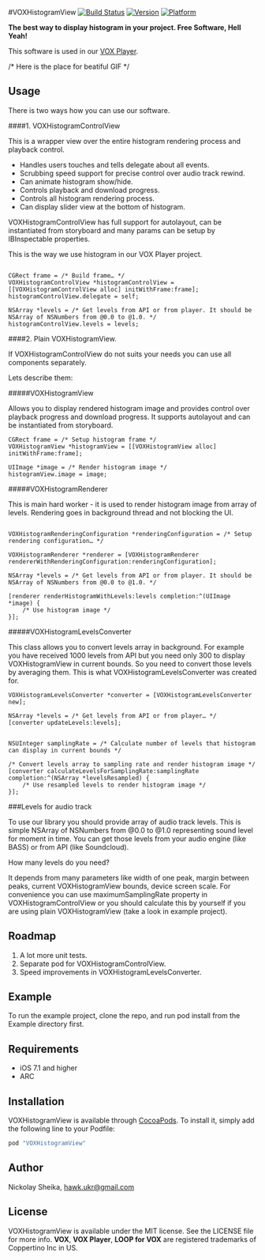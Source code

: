 #VOXHistogramView [![Build Status](https://travis-ci.org/Coppertino/VOXHistogramView.svg?branch=master)](https://travis-ci.org/Coppertino/VOXHistogramView) [![Version](https://img.shields.io/badge/version-0.1.0-cacaca.svg)](https://github.com/Coppertino/VOXHistogramView) [![Platform](https://img.shields.io/badge/platform-ios-blue.svg)](https://github.com/Coppertino/VOXHistogramView)

**The best way to display histogram in your project. Free Software, Hell Yeah!**

This software is used in our [VOX Player](https://itunes.apple.com/us/app/vox-player/id916215494).

/* Here is the place for beatiful GIF */


## Usage

There is two ways how you can use our software. 

####1. VOXHistogramControlView

This is a wrapper view over the entire histogram rendering process and playback control.

- Handles users touches and tells delegate about all events.
- Scrubbing speed support for precise control over audio track rewind.
- Can animate histogram show/hide.
- Controls playback and download progress.
- Controls all histogram rendering process. 
- Can display slider view at the bottom of histogram.

VOXHistogramControlView has full support for autolayout, can be instantiated from storyboard and many params can be setup by IBInspectable properties.

This is the way we use histogram in our VOX Player project. 


```objc

CGRect frame = /* Build frame… */
VOXHistogramControlView *histogramControlView = [[VOXHistogramControlView alloc] initWithFrame:frame];
histogramControlView.delegate = self;

NSArray *levels = /* Get levels from API or from player. It should be NSArray of NSNumbers from @0.0 to @1.0. */
histogramControlView.levels = levels;
```

####2. Plain VOXHistogramView.

If VOXHistogramControlView do not suits your needs you can use all components separately. 

Lets describe them:

#####VOXHistogramView 

Allows you to display rendered histogram image and provides control over playback progress and download progress. It supports autolayout and can be instantiated from storyboard.

```objc
CGRect frame = /* Setup histogram frame */
VOXHistogramView *histogramView = [[VOXHistogramView alloc] initWithFrame:frame];

UIImage *image = /* Render histogram image */
histogramView.image = image;
```

#####VOXHistogramRenderer

This is main hard worker - it is used to render histogram image from array of levels. Rendering goes in background thread and not blocking the UI.

```objc

VOXHistogramRenderingConfiguration *renderingConfiguration = /* Setup rendering configuration… */

VOXHistogramRenderer *renderer = [VOXHistogramRenderer rendererWithRenderingConfiguration:renderingConfiguration];

NSArray *levels = /* Get levels from API or from player. It should be NSArray of NSNumbers from @0.0 to @1.0. */

[renderer renderHistogramWithLevels:levels completion:^(UIImage *image) {
    /* Use histogram image */
}];
```

#####VOXHistogramLevelsConverter

This class allows you to convert levels array in background. For example you have received 1000 levels from API but you need only 300 to display VOXHistogramView in current bounds. So you need to convert those levels by averaging them. This is what VOXHistogramLevelsConverter was created for. 

```objc
VOXHistogramLevelsConverter *converter = [VOXHistogramLevelsConverter new];

NSArray *levels = /* Get levels from API or from player… */
[converter updateLevels:levels];

    
NSUInteger samplingRate = /* Calculate number of levels that histogram can display in current bounds */

/* Convert levels array to sampling rate and render histogram image */
[converter calculateLevelsForSamplingRate:samplingRate completion:^(NSArray *levelsResampled) {
    /* Use resampled levels to render histogram image */
}];

```

###Levels for audio track

To use our library you should provide array of audio track levels. This is simple NSArray of NSNumbers from @0.0 to @1.0 representing sound level for moment in time. You can get those levels from your audio engine (like BASS) or from API (like Soundcloud).

How many levels do you need?

It depends from many parameters like width of one peak, margin between peaks, current VOXHistogramView bounds, device screen scale. For convenience you can use maximumSamplingRate property in  VOXHistogramControlView or you should calculate this by yourself if you are using plain VOXHistogramView (take a look in example project).



## Roadmap

1. A lot more unit tests. 
2. Separate pod for VOXHistogramControlView.
3. Speed improvements in VOXHistogramLevelsConverter.

## Example

To run the example project, clone the repo, and run pod install from the Example directory first.

## Requirements

- iOS 7.1 and higher
- ARC

## Installation

VOXHistogramView is available through [CocoaPods](http://cocoapods.org). To install
it, simply add the following line to your Podfile:

```ruby
pod "VOXHistogramView"
```

## Author

Nickolay Sheika, hawk.ukr@gmail.com

## License

VOXHistogramView is available under the MIT license. See the LICENSE file for more info.
**VOX**, **VOX Player**, **LOOP for VOX** are registered trademarks of Coppertino Inc in US.

